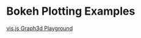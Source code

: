 Bokeh Plotting Examples
=======================

[vis.js Graph3d Playground](http://visjs.org/examples/graph3d/playground/index.html)
